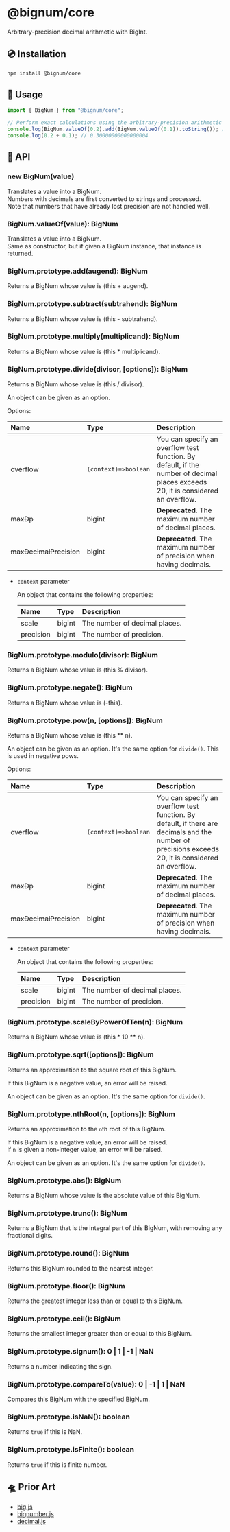 # @bignum/core

Arbitrary-precision decimal arithmetic with BigInt.

## 💿 Installation

```bash
npm install @bignum/core
```

## 📖 Usage

```js
import { BigNum } from "@bignum/core";

// Perform exact calculations using the arbitrary-precision arithmetic with BigInt.
console.log(BigNum.valueOf(0.2).add(BigNum.valueOf(0.1)).toString()); // 0.3
console.log(0.2 + 0.1); // 0.30000000000000004
```

## 🧮 API

### new BigNum(value)

Translates a value into a BigNum.\
Numbers with decimals are first converted to strings and processed.\
Note that numbers that have already lost precision are not handled well.

### BigNum.valueOf(value): BigNum

Translates a value into a BigNum.\
Same as constructor, but if given a BigNum instance, that instance is returned.

### BigNum.prototype.add(augend): BigNum

Returns a BigNum whose value is (this + augend).

### BigNum.prototype.subtract(subtrahend): BigNum

Returns a BigNum whose value is (this - subtrahend).

### BigNum.prototype.multiply(multiplicand): BigNum

Returns a BigNum whose value is (this \* multiplicand).

### BigNum.prototype.divide(divisor, [options]): BigNum

Returns a BigNum whose value is (this / divisor).

An object can be given as an option.

Options:

| Name                    | Type                 | Description                                                                                                                      |
| :---------------------- | :------------------- | :------------------------------------------------------------------------------------------------------------------------------- |
| overflow                | `(context)=>boolean` | You can specify an overflow test function. By default, if the number of decimal places exceeds 20, it is considered an overflow. |
| ~~maxDp~~               | bigint               | **Deprecated**. The maximum number of decimal places.                                                                            |
| ~~maxDecimalPrecision~~ | bigint               | **Deprecated**. The maximum number of precision when having decimals.                                                            |

- `context` parameter

  An object that contains the following properties:

  | Name      | Type   | Description                   |
  | :-------- | :----- | :---------------------------- |
  | scale     | bigint | The number of decimal places. |
  | precision | bigint | The number of precision.      |

### BigNum.prototype.modulo(divisor): BigNum

Returns a BigNum whose value is (this % divisor).

### BigNum.prototype.negate(): BigNum

Returns a BigNum whose value is (-this).

### BigNum.prototype.pow(n, [options]): BigNum

Returns a BigNum whose value is (this \*\* n).

An object can be given as an option. It's the same option for `divide()`. This is used in negative pows.

Options:

| Name                    | Type                 | Description                                                                                                                                         |
| :---------------------- | :------------------- | :-------------------------------------------------------------------------------------------------------------------------------------------------- |
| overflow                | `(context)=>boolean` | You can specify an overflow test function. By default, if there are decimals and the number of precisions exceeds 20, it is considered an overflow. |
| ~~maxDp~~               | bigint               | **Deprecated**. The maximum number of decimal places.                                                                                               |
| ~~maxDecimalPrecision~~ | bigint               | **Deprecated**. The maximum number of precision when having decimals.                                                                               |

- `context` parameter

  An object that contains the following properties:

  | Name      | Type   | Description                   |
  | :-------- | :----- | :---------------------------- |
  | scale     | bigint | The number of decimal places. |
  | precision | bigint | The number of precision.      |

### BigNum.prototype.scaleByPowerOfTen(n): BigNum

Returns a BigNum whose value is (this \* 10 \*\* n).

### BigNum.prototype.sqrt([options]): BigNum

Returns an approximation to the square root of this BigNum.

If this BigNum is a negative value, an error will be raised.

An object can be given as an option. It's the same option for `divide()`.

### BigNum.prototype.nthRoot(n, [options]): BigNum

Returns an approximation to the `n`th root of this BigNum.

If this BigNum is a negative value, an error will be raised.\
If `n` is given a non-integer value, an error will be raised.

An object can be given as an option. It's the same option for `divide()`.

### BigNum.prototype.abs(): BigNum

Returns a BigNum whose value is the absolute value of this BigNum.

### BigNum.prototype.trunc(): BigNum

Returns a BigNum that is the integral part of this BigNum, with removing any fractional digits.

### BigNum.prototype.round(): BigNum

Returns this BigNum rounded to the nearest integer.

### BigNum.prototype.floor(): BigNum

Returns the greatest integer less than or equal to this BigNum.

### BigNum.prototype.ceil(): BigNum

Returns the smallest integer greater than or equal to this BigNum.

### BigNum.prototype.signum(): 0 | 1 | -1 | NaN

Returns a number indicating the sign.

### BigNum.prototype.compareTo(value): 0 | -1 | 1 | NaN

Compares this BigNum with the specified BigNum.

### BigNum.prototype.isNaN(): boolean

Returns `true` if this is NaN.

### BigNum.prototype.isFinite(): boolean

Returns `true` if this is finite number.

## 🛸 Prior Art

- [big.js]
- [bignumber.js]
- [decimal.js]

[big.js]: https://github.com/MikeMcl/big.js
[bignumber.js]: https://github.com/MikeMcl/bignumber.js
[decimal.js]: https://github.com/MikeMcl/decimal.js
